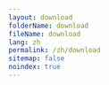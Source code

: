 ```yaml
---
layout: download
folderName: download
fileName: download
lang: zh
permalink: /zh/download
sitemap: false
noindex: true
---
```

    